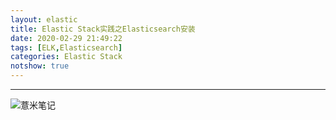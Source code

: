 ```yaml
---
layout: elastic
title: Elastic Stack实践之Elasticsearch安装
date: 2020-02-29 21:49:22
tags: [ELK,Elasticsearch]
categories: Elastic Stack
notshow: true
---
```



---
![薏米笔记](https://eelve.com/upload/2019/8/eblog-b269767ff45b4e01a1c380e38898c1c0.png)
